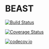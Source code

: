 # BEAST

[![Build Status](https://travis-ci.org/krcools/BEAST.jl.svg?branch=master)](https://travis-ci.org/krcools/BEAST.jl)

[![Coverage Status](https://coveralls.io/repos/krcools/BEAST.jl/badge.svg?branch=master&service=github)](https://coveralls.io/github/krcools/BEAST.jl?branch=master)

[![codecov.io](http://codecov.io/github/krcools/BEAST.jl/coverage.svg?branch=master)](http://codecov.io/github/krcools/BEAST.jl?branch=master)
